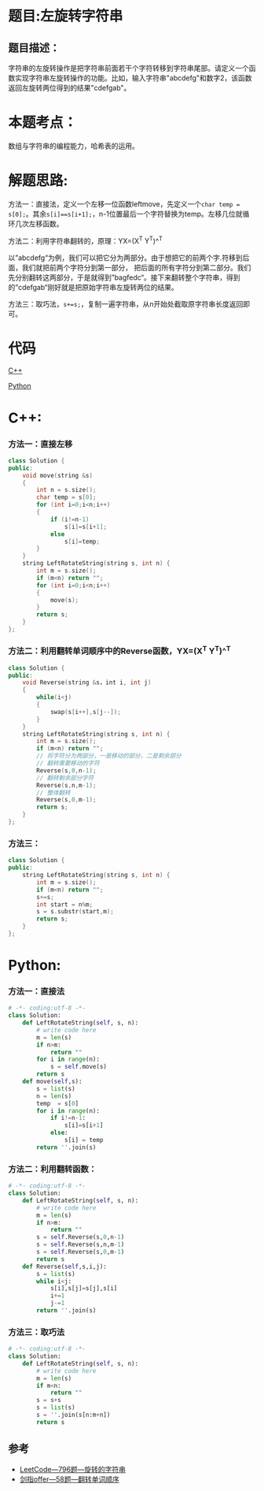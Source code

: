 # 题目:左旋转字符串
## 题目描述：
字符串的左旋转操作是把字符串前面若干个字符转移到字符串尾部。请定义一个函数实现字符串左旋转操作的功能。比如，输入字符串"abcdefg"和数字2，该函数返回左旋转两位得到的结果"cdefgab"。


# 本题考点：
  
  数组与字符串的编程能力，哈希表的运用。
  
# 解题思路:
  方法一：直接法，定义一个左移一位函数leftmove，先定义一个``char temp = s[0];``。其余``s[i]==s[i+1];``，n-1位置最后一个字符替换为temp。左移几位就循环几次左移函数。
  
  方法二：利用字符串翻转的，原理：YX=(X<sup>T</sup> Y<sup>T</sup>)^<sup>T</sup>
  
  以”abcdefg“为例，我们可以把它分为两部分。由于想把它的前两个字.符移到后面，我们就把前两个字符分到第一部分， 把后面的所有字符分到第二部分。我们先分别翻转这两部分，于是就得到”bagfedc“。接下来翻转整个字符串，得到的”cdefgab“刚好就是把原始字符串左旋转两位的结果。
  
  方法三：取巧法，``s+=s;``，复制一遍字符串，从n开始处截取原字符串长度返回即可。
# 代码

[C++](./LeftRotateString.cpp)

[Python](./LeftRotateString.py)

# C++: 
### 方法一：直接左移
```c++
class Solution {
public:
    void move(string &s)
    {
        int n = s.size();
        char temp = s[0];
        for (int i=0;i<n;i++)
        {
            if (i!=n-1)
                s[i]=s[i+1];
            else
                s[i]=temp;
        }
    }
    string LeftRotateString(string s, int n) {
        int m = s.size();
        if (m<n) return "";
        for (int i=0;i<n;i++)
        {
            move(s);
        }
        return s;
    }
};
```
### 方法二：利用翻转单词顺序中的Reverse函数，YX=(X<sup>T</sup> Y<sup>T</sup>)^<sup>T</sup>
```c++
class Solution {
public:
    void Reverse(string &s，int i, int j)
    {
        while(i<j)
        {
            swap(s[i++],s[j--]);
        }
    }
    string LeftRotateString(string s, int n) {
        int m = s.size();
        if (m<n) return "";
        // 将字符分为两部分，一是移动的部分，二是剩余部分
        // 翻转需要移动的字符
        Reverse(s,0,n-1);
        // 翻转剩余部分字符
        Reverse(s,n,m-1);
        // 整体翻转
        Reverse(s,0,m-1);
        return s;
    }
};
```
### 方法三：
```c++
class Solution {
public:
    string LeftRotateString(string s, int n) {
        int m = s.size();
        if (m<n) return "";
        s+=s;
        int start = n%m;
        s = s.substr(start,m);
        return s;
    }
};
```
# Python:
### 方法一：直接法
```python
# -*- coding:utf-8 -*-
class Solution:
    def LeftRotateString(self, s, n):
        # write code here
        m = len(s)
        if n>m:
            return ""
        for i in range(n):
            s = self.move(s)
        return s
    def move(self,s):
        s = list(s)
        n = len(s)
        temp  = s[0]
        for i in range(n):
            if i!=n-1:
                s[i]=s[i+1]
            else:
                s[i] = temp
        return ''.join(s)
```
### 方法二：利用翻转函数：
```python
# -*- coding:utf-8 -*-
class Solution:
    def LeftRotateString(self, s, n):
        # write code here
        m = len(s)
        if n>m:
            return ""
        s = self.Reverse(s,0,n-1)
        s = self.Reverse(s,n,m-1)
        s = self.Reverse(s,0,m-1)
        return s
    def Reverse(self,s,i,j):
        s = list(s)
        while i<j:
            s[i],s[j]=s[j],s[i]
            i+=1
            j-=1
        return ''.join(s)
```
### 方法三：取巧法
```python
# -*- coding:utf-8 -*-
class Solution:
    def LeftRotateString(self, s, n):
        # write code here
        m = len(s)
        if m<n:
            return ""
        s = s+s
        s = list(s)
        s = ''.join(s[n:m+n])
        return s
```
## 参考
  -  [LeetCode—796题—旋转的字符串](https://github.com/bryceustc/LeetCode_Note/blob/master/cpp/Rotate-String/README.md)
  -  [剑指offer—58题—翻转单词顺序](https://github.com/bryceustc/CodingInterviews/blob/master/ReverseWordsInSentence/README.md)
  
